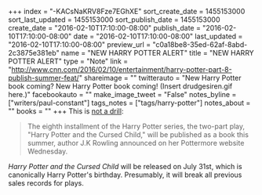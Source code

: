 +++
index = "-KACsNaKRV8Fze7EGhXE"
sort_create_date = 1455153000
sort_last_updated = 1455153000
sort_publish_date = 1455153000
create_date = "2016-02-10T17:10:00-08:00"
publish_date = "2016-02-10T17:10:00-08:00"
date = "2016-02-10T17:10:00-08:00"
last_updated = "2016-02-10T17:10:00-08:00"
preview_url = "c0a18be8-35ed-62af-8abd-2c3875e381eb"
name = "NEW HARRY POTTER ALERT"
title = "NEW HARRY POTTER ALERT"
type = "Note"
link = "http://www.cnn.com/2016/02/10/entertainment/harry-potter-part-8-publish-summer-feat/"
shareimage = ""
twitterauto = "New Harry Potter book coming? New Harry Potter book coming! (Insert drudgesiren.gif here.)"
facebookauto = ""
make_image_tweet = "False"
notes_byline = ["writers/paul-constant"]
tags_notes = ["tags/harry-potter"]
notes_about = ""
books = ""
+++
This is [not a drill](http://www.cnn.com/2016/02/10/entertainment/harry-potter-part-8-publish-summer-feat/):

<blockquote>The eighth installment of the Harry Potter series, the two-part play, "Harry Potter and the Cursed Child," will be published as a book this summer, author J.K Rowling announced on her Pottermore website Wednesday.</blockquote>

*Harry Potter and the Cursed Child* will be released on July 31st, which is canonically Harry Potter's birthday. Presumably, it will break all previous sales records for plays.